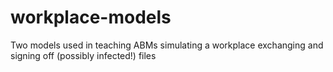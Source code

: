 # workplace-models
Two models used in teaching ABMs simulating a workplace exchanging and signing off (possibly infected!) files
